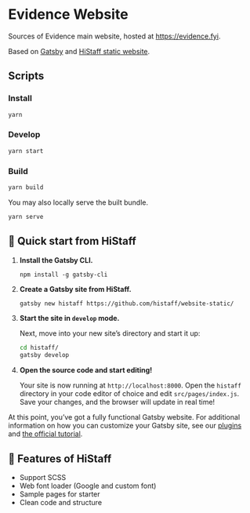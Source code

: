 #  Evidence Website

Sources of Evidence main website, hosted at https://evidence.fyi.

Based on  [Gatsby](https://www.gatsbyjs.org/) and [HiStaff static website](https://github.com/histaff/website-static).

## Scripts

### Install

```bash
yarn
```

### Develop

```bash
yarn start
```

### Build

```bash
yarn build
```

You may also locally serve the built bundle.

```bash
yarn serve
```

## 🚀 Quick start from HiStaff

1. **Install the Gatsby CLI.**

   ```shell
   npm install -g gatsby-cli
   ```

2. **Create a Gatsby site from HiStaff.**

   ```sh
   gatsby new histaff https://github.com/histaff/website-static/
   ```

3. **Start the site in `develop` mode.**

   Next, move into your new site’s directory and start it up:

   ```sh
   cd histaff/
   gatsby develop
   ```

4. **Open the source code and start editing!**

   Your site is now running at `http://localhost:8000`. Open the `histaff` directory in your code editor of choice and edit `src/pages/index.js`. Save your changes, and the browser will update in real time!

At this point, you’ve got a fully functional Gatsby website. For additional information on how you can customize your Gatsby site, see our [plugins](https://gatsbyjs.org/plugins/) and [the official tutorial](https://gatsbyjs.org/tutorial/).

## 🧐 Features of HiStaff
* Support SCSS
* Web font loader (Google and custom font)
* Sample pages for starter
* Clean code and structure
